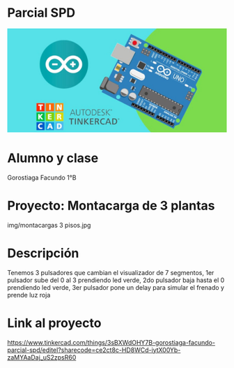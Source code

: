 # Parcial SPD
![Tinkercad](./img/ArduinoTinkercad.jpg)

# Alumno y clase
Gorostiaga Facundo 1°B

# Proyecto: Montacarga de 3 plantas
img/montacargas 3 pisos.jpg

# Descripción
Tenemos 3 pulsadores que cambian el visualizador de 7 segmentos, 1er pulsador sube del 0 al 3 prendiendo led verde, 2do pulsador baja hasta el 0 prendiendo led verde, 3er pulsador pone un delay para simular el frenado y prende luz roja

# Link al proyecto
https://www.tinkercad.com/things/3sBXWdOHY7B-gorostiaga-facundo-parcial-spd/editel?sharecode=ce2ct8c-HD8WCd-iytX00Yb-zaMYAaDaj_uS2zpsR60

